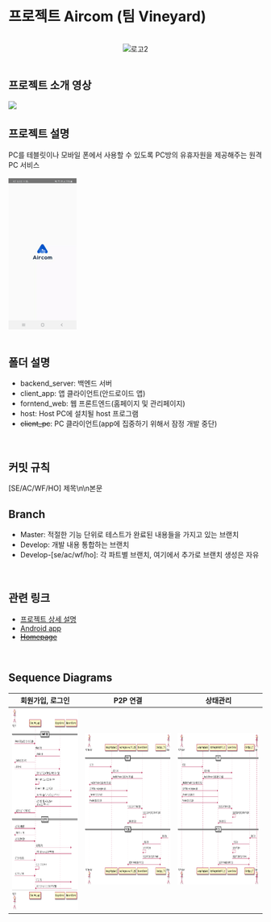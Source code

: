 # 프로젝트 Aircom (팀 Vineyard)

<br>
<div align="center">
  
  <img width="500" alt="로고2" src="https://user-images.githubusercontent.com/52355963/146198511-f734f258-1131-40c3-949c-56a831f8b588.png">
  
</div>
<br>

## 프로젝트 소개 영상
  <a href="https://youtu.be/fWffo5ZpFlI">
    <img width=600 src="https://user-images.githubusercontent.com/52355963/146199719-958fa4f9-20c3-4e0f-89a8-4acf6fb8dd8b.png"/>
</a>
<br>

## 프로젝트 설명
PC를 테블릿이나 모바일 폰에서 사용할 수 있도록 PC방의 유휴자원을 제공해주는 원격 PC 서비스  
<br/>
<img src="https://github.com/Bor1bori/images/blob/master/23.gif?raw=true" height="300">  
<br>

## 폴더 설명
- backend_server: 백엔드 서버
- client_app: 앱 클라이언트(안드로이드 앱)
- forntend_web: 웹 프론트엔드(홈페이지 및 관리페이지)
- host: Host PC에 설치될 host 프로그램
- ~~client_pc~~: PC 클라이언트(app에 집중하기 위해서 잠정 개발 중단)
<br>

## 커밋 규칙
[SE/AC/WF/HO] 제목\n\n본문
<br>

## Branch
- Master: 적절한 기능 단위로 테스트가 완료된 내용들을 가지고 있는 브랜치
- Develop: 개발 내용 통합하는 브랜치
- Develop-[se/ac/wf/ho]: 각 파트별 브랜치, 여기에서 추가로 브랜치 생성은 자유
<br>

## 관련 링크
- [프로젝트 상세 설명](https://7hong13.notion.site/Aircom-0624f65b641b4118817b64920d376c63)
- [Android app](https://play.google.com/store/apps/details?id=com.aircom.root)  
- ~~[Homepage](https://myaircom.co.kr)~~
<br>

## Sequence Diagrams
| 회원가입, 로그인  | P2P 연결 | 상태관리 |
| :--------: | :--------: | :--------: |
|<img src="https://github.com/Bor1bori/images/blob/master/20.png?raw=true" height="400">| <img src="https://github.com/Bor1bori/images/blob/master/21.png?raw=true" height="300">|<img src="https://github.com/Bor1bori/images/blob/master/21.png?raw=true" height="300">|
<br>
